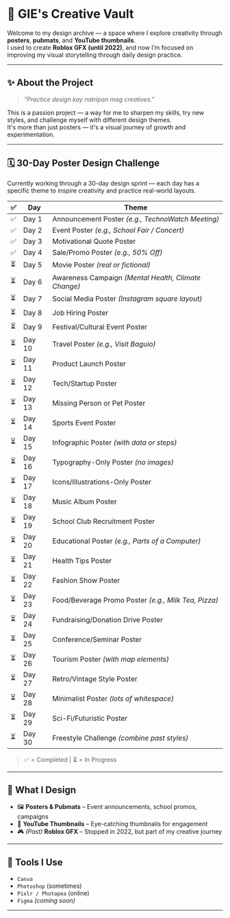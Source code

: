 # 🎨 GIE's Creative Vault

Welcome to my design archive — a space where I explore creativity through **posters**, **pubmats**, and **YouTube thumbnails**.  
I used to create **Roblox GFX (until 2022)**, and now I’m focused on improving my visual storytelling through daily design practice.

---

## ✨ About the Project

> *"Practice design kay natripan mag creatives."*

This is a passion project — a way for me to sharpen my skills, try new styles, and challenge myself with different design themes.  
It's more than just posters — it's a visual journey of growth and experimentation.

---

## 🗓️ 30-Day Poster Design Challenge

Currently working through a 30-day design sprint — each day has a specific theme to inspire creativity and practice real-world layouts.

| ✅ | **Day** | **Theme** |
|----|--------|-----------|
| ✅ | Day 1  | Announcement Poster *(e.g., TechnoWatch Meeting)* |
| ✅ | Day 2  | Event Poster *(e.g., School Fair / Concert)* |
| ✅ | Day 3  | Motivational Quote Poster |
| ✅ | Day 4  | Sale/Promo Poster *(e.g., 50% Off)* |
| ⏳ | Day 5  | Movie Poster *(real or fictional)* |
| ⏳ | Day 6  | Awareness Campaign *(Mental Health, Climate Change)* |
| ⏳ | Day 7  | Social Media Poster *(Instagram square layout)* |
| ⏳ | Day 8  | Job Hiring Poster |
| ⏳ | Day 9  | Festival/Cultural Event Poster |
| ⏳ | Day 10 | Travel Poster *(e.g., Visit Baguio)* |
| ⏳ | Day 11 | Product Launch Poster |
| ⏳ | Day 12 | Tech/Startup Poster |
| ⏳ | Day 13 | Missing Person or Pet Poster |
| ⏳ | Day 14 | Sports Event Poster |
| ⏳ | Day 15 | Infographic Poster *(with data or steps)* |
| ⏳ | Day 16 | Typography-Only Poster *(no images)* |
| ⏳ | Day 17 | Icons/Illustrations-Only Poster |
| ⏳ | Day 18 | Music Album Poster |
| ⏳ | Day 19 | School Club Recruitment Poster |
| ⏳ | Day 20 | Educational Poster *(e.g., Parts of a Computer)* |
| ⏳ | Day 21 | Health Tips Poster |
| ⏳ | Day 22 | Fashion Show Poster |
| ⏳ | Day 23 | Food/Beverage Promo Poster *(e.g., Milk Tea, Pizza)* |
| ⏳ | Day 24 | Fundraising/Donation Drive Poster |
| ⏳ | Day 25 | Conference/Seminar Poster |
| ⏳ | Day 26 | Tourism Poster *(with map elements)* |
| ⏳ | Day 27 | Retro/Vintage Style Poster |
| ⏳ | Day 28 | Minimalist Poster *(lots of whitespace)* |
| ⏳ | Day 29 | Sci-Fi/Futuristic Poster |
| ⏳ | Day 30 | Freestyle Challenge *(combine past styles)* |

> ✅ = Completed | ⏳ = In Progress

---

## 📌 What I Design

- 🖼️ **Posters & Pubmats** – Event announcements, school promos, campaigns
- 🎯 **YouTube Thumbnails** – Eye-catching thumbnails for engagement
- 🎮 *(Past)* **Roblox GFX** – Stopped in 2022, but part of my creative journey

---

## 🧰 Tools I Use

- `Canva`
- `Photoshop` (sometimes)
- `Pixlr / Photopea` (online)
- `Figma` *(coming soon)*

---
